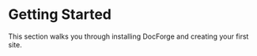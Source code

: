 # Getting Started

This section walks you through installing DocForge and creating your first site.
